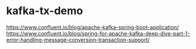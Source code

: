 # kafka-tx-demo
https://www.confluent.io/blog/apache-kafka-spring-boot-application/
https://www.confluent.io/blog/spring-for-apache-kafka-deep-dive-part-1-error-handling-message-conversion-transaction-support/


